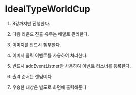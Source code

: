 # IdealTypeWorldCup
1. 8강까지만 진행한다.

2. 다음 라운드 진출 유무는 배열로 관리한다.

3. 이미지를 반드시 첨부한다.

4. 이미지 클릭 이벤트를 사용하여 처리한다.

5. 반드시 addEventListner만 사용하여 이벤트 리스너를 등록한다.

6. 출력 순서는 랜덤이다 

7. 우승한 대상은 별도로 화면에 출력해준다
